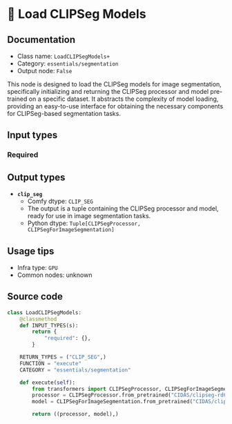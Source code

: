 # 🔧 Load CLIPSeg Models
## Documentation
- Class name: `LoadCLIPSegModels+`
- Category: `essentials/segmentation`
- Output node: `False`

This node is designed to load the CLIPSeg models for image segmentation, specifically initializing and returning the CLIPSeg processor and model pre-trained on a specific dataset. It abstracts the complexity of model loading, providing an easy-to-use interface for obtaining the necessary components for CLIPSeg-based segmentation tasks.
## Input types
### Required
## Output types
- **`clip_seg`**
    - Comfy dtype: `CLIP_SEG`
    - The output is a tuple containing the CLIPSeg processor and model, ready for use in image segmentation tasks.
    - Python dtype: `Tuple[CLIPSegProcessor, CLIPSegForImageSegmentation]`
## Usage tips
- Infra type: `GPU`
- Common nodes: unknown


## Source code
```python
class LoadCLIPSegModels:
    @classmethod
    def INPUT_TYPES(s):
        return {
            "required": {},
        }

    RETURN_TYPES = ("CLIP_SEG",)
    FUNCTION = "execute"
    CATEGORY = "essentials/segmentation"

    def execute(self):
        from transformers import CLIPSegProcessor, CLIPSegForImageSegmentation
        processor = CLIPSegProcessor.from_pretrained("CIDAS/clipseg-rd64-refined")
        model = CLIPSegForImageSegmentation.from_pretrained("CIDAS/clipseg-rd64-refined")

        return ((processor, model),)

```
